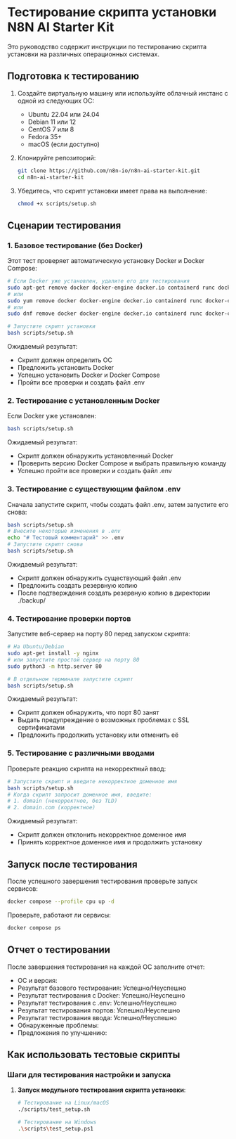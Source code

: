# Тестирование скрипта установки N8N AI Starter Kit

Это руководство содержит инструкции по тестированию скрипта установки на различных операционных системах.

## Подготовка к тестированию

1. Создайте виртуальную машину или используйте облачный инстанс с одной из следующих ОС:
   - Ubuntu 22.04 или 24.04
   - Debian 11 или 12
   - CentOS 7 или 8
   - Fedora 35+
   - macOS (если доступно)

2. Клонируйте репозиторий:
   ```bash
   git clone https://github.com/n8n-io/n8n-ai-starter-kit.git
   cd n8n-ai-starter-kit
   ```

3. Убедитесь, что скрипт установки имеет права на выполнение:
   ```bash
   chmod +x scripts/setup.sh
   ```

## Сценарии тестирования

### 1. Базовое тестирование (без Docker)

Этот тест проверяет автоматическую установку Docker и Docker Compose:

```bash
# Если Docker уже установлен, удалите его для тестирования
sudo apt-get remove docker docker-engine docker.io containerd runc docker-compose-plugin docker-compose (Ubuntu/Debian)
# или
sudo yum remove docker docker-engine docker.io containerd runc docker-compose (CentOS/RHEL)
# или
sudo dnf remove docker docker-engine docker.io containerd runc docker-compose (Fedora)

# Запустите скрипт установки
bash scripts/setup.sh
```

Ожидаемый результат:
- Скрипт должен определить ОС
- Предложить установить Docker
- Успешно установить Docker и Docker Compose
- Пройти все проверки и создать файл .env

### 2. Тестирование с установленным Docker

Если Docker уже установлен:

```bash
bash scripts/setup.sh
```

Ожидаемый результат:
- Скрипт должен обнаружить установленный Docker
- Проверить версию Docker Compose и выбрать правильную команду
- Успешно пройти все проверки и создать файл .env

### 3. Тестирование с существующим файлом .env

Сначала запустите скрипт, чтобы создать файл .env, затем запустите его снова:

```bash
bash scripts/setup.sh
# Внесите некоторые изменения в .env
echo "# Тестовый комментарий" >> .env
# Запустите скрипт снова
bash scripts/setup.sh
```

Ожидаемый результат:
- Скрипт должен обнаружить существующий файл .env
- Предложить создать резервную копию
- После подтверждения создать резервную копию в директории ./backup/

### 4. Тестирование проверки портов

Запустите веб-сервер на порту 80 перед запуском скрипта:

```bash
# На Ubuntu/Debian
sudo apt-get install -y nginx
# или запустите простой сервер на порту 80
sudo python3 -m http.server 80

# В отдельном терминале запустите скрипт
bash scripts/setup.sh
```

Ожидаемый результат:
- Скрипт должен обнаружить, что порт 80 занят
- Выдать предупреждение о возможных проблемах с SSL сертификатами
- Предложить продолжить установку или отменить её

### 5. Тестирование с различными вводами

Проверьте реакцию скрипта на некорректный ввод:

```bash
# Запустите скрипт и введите некорректное доменное имя
bash scripts/setup.sh
# Когда скрипт запросит доменное имя, введите:
# 1. domain (некорректное, без TLD)
# 2. domain.com (корректное)
```

Ожидаемый результат:
- Скрипт должен отклонить некорректное доменное имя
- Принять корректное доменное имя и продолжить установку

## Запуск после тестирования

После успешного завершения тестирования проверьте запуск сервисов:

```bash
docker compose --profile cpu up -d
```

Проверьте, работают ли сервисы:

```bash
docker compose ps
```

## Отчет о тестировании

После завершения тестирования на каждой ОС заполните отчет:

- ОС и версия: 
- Результат базового тестирования: Успешно/Неуспешно
- Результат тестирования с Docker: Успешно/Неуспешно
- Результат тестирования с .env: Успешно/Неуспешно
- Результат тестирования портов: Успешно/Неуспешно
- Результат тестирования ввода: Успешно/Неуспешно
- Обнаруженные проблемы:
- Предложения по улучшению:

## Как использовать тестовые скрипты

### Шаги для тестирования настройки и запуска

1. **Запуск модульного тестирования скрипта установки**:
   ```bash
   # Тестирование на Linux/macOS
   ./scripts/test_setup.sh
   
   # Тестирование на Windows
   .\scripts\test_setup.ps1
   ```
